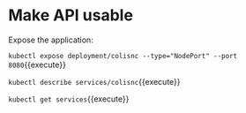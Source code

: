 # Make API usable 

Expose the application:

`kubectl expose deployment/colisnc --type="NodePort" --port 8080`{{execute}}


`kubectl describe services/colisnc`{{execute}}

`kubectl get services`{{execute}}